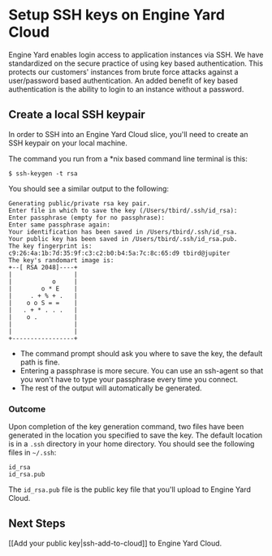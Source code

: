 # Setup SSH keys on Engine Yard Cloud

Engine Yard enables login access to application instances via SSH.  We have standardized
on the secure practice of using key based authentication.  This protects our customers' instances
from brute force attacks against a user/password based authentication.  An added benefit
of key based authentication is the ability to login to an instance without a password.


## Create a local SSH keypair

In order to SSH into an Engine Yard Cloud slice, you'll need to create an SSH keypair on your
local machine.


The command you run from a *nix based command line terminal is this:

    $ ssh-keygen -t rsa

You should see a similar output to the following:

    Generating public/private rsa key pair.
    Enter file in which to save the key (/Users/tbird/.ssh/id_rsa): 
    Enter passphrase (empty for no passphrase): 
    Enter same passphrase again: 
    Your identification has been saved in /Users/tbird/.ssh/id_rsa.
    Your public key has been saved in /Users/tbird/.ssh/id_rsa.pub.
    The key fingerprint is:
    c9:26:4a:1b:7d:35:9f:c3:c2:b0:b4:5a:7c:8c:65:d9 tbird@jupiter
    The key's randomart image is:
    +--[ RSA 2048]----+
    |                 |
    |           o     |
    |        o * E    |
    |     . + % + .   |
    |    o o S = =    |
    |   . + * . . .   |
    |    o .          |
    |                 |
    |                 |
    +-----------------+


  - The command prompt should ask you where to save the key, the default path is fine.
  - Entering a passphrase is more secure.  You can use an ssh-agent so that you won't have to type your passphrase every time you connect.
  - The rest of the output will automatically be generated.

### Outcome

Upon completion of the key generation command, two files have been generated in the location
you specified to save the key.  The default location is in a `.ssh` directory in your home 
directory.  You should see the following files in `~/.ssh`:

    id_rsa
    id_rsa.pub

The `id_rsa.pub` file is the public key file that you'll upload to Engine Yard Cloud.


## Next Steps

[[Add your public key|ssh-add-to-cloud]] to Engine Yard Cloud.
